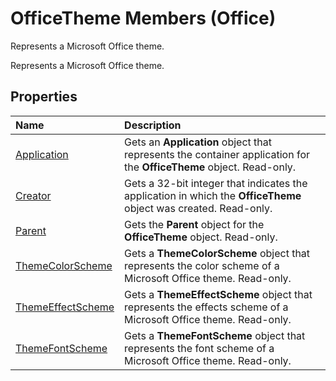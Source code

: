 
# OfficeTheme Members (Office)
Represents a Microsoft Office theme.

Represents a Microsoft Office theme.


## Properties



|**Name**|**Description**|
|:-----|:-----|
|[Application](7e89da9f-7a17-fc0e-c2fa-1972c1d43570.md)|Gets an  **Application** object that represents the container application for the **OfficeTheme** object. Read-only.|
|[Creator](ad83d655-3cc8-b310-4590-531e9eff35d2.md)|Gets a 32-bit integer that indicates the application in which the  **OfficeTheme** object was created. Read-only.|
|[Parent](a0818510-9bc2-6325-4c9e-91e9496e2879.md)|Gets the  **Parent** object for the **OfficeTheme** object. Read-only.|
|[ThemeColorScheme](149df201-1355-bb65-a3b1-56d2d07fefb1.md)|Gets a  **ThemeColorScheme** object that represents the color scheme of a Microsoft Office theme. Read-only.|
|[ThemeEffectScheme](e8263284-b127-e092-076f-ca88f6eb68f2.md)|Gets a  **ThemeEffectScheme** object that represents the effects scheme of a Microsoft Office theme. Read-only.|
|[ThemeFontScheme](8498aa07-d5d3-6b76-46f4-638ab9366606.md)|Gets a  **ThemeFontScheme** object that represents the font scheme of a Microsoft Office theme. Read-only.|
